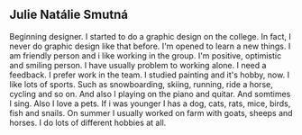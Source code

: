## Julie Natálie Smutná
Beginning designer. I started to do a graphic design on the college. 
In fact, I never do graphic design like that before. I'm opened to learn a new things. 
I am friendly person and i like working in the group. I'm positive, optimistic and smiling person.
I have usually problem to working alone. I need a feedback. I prefer work in the team. I studied painting and it's hobby, now.
I like lots of sports. Such as snowboarding, skiing, running, ride a horse, cycling and so on. And also I playing on the piano and quitar. And somtimes I sing.
Also I love a pets. If i was younger I has a dog, cats, rats, mice, birds, fish and snails. On summer I usually worked on farm with goats, sheeps and horses.
I do lots of different hobbies at all. 
